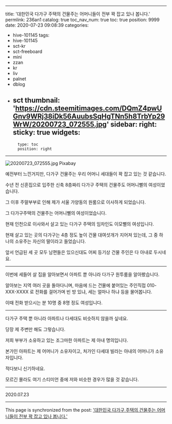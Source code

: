 
---
title: '대한민국 다가구 주택의 건물주는 어머니들이 전부 꽉 잡고 있나 봅니다.'
permlink: 236an1
catalog: true
toc_nav_num: true
toc: true
position: 9999
date: 2020-07-23 09:08:39
categories:
- hive-101145
tags:
- hive-101145
- sct-kr
- sct-freeboard
- mini
- zzan
- kr
- liv
- palnet
- dblog
- sct
thumbnail: 'https://cdn.steemitimages.com/DQmZ4pwUGnv9WRj38iDk56AuubsSqHgTNn5h8TrbYp29WrW/20200723_072555.jpg'
sidebar:
    right:
        sticky: true
widgets:
    -
        type: toc
        position: right
---


![20200723_072555.jpg](https://cdn.steemitimages.com/DQmZ4pwUGnv9WRj38iDk56AuubsSqHgTNn5h8TrbYp29WrW/20200723_072555.jpg)
Pixabay

예전부터 느낀거지만, 다가구 건물주는 우리 어머니 세대들이 꽉 잡고 있는 것 같습니다.

수년 전 신혼집으로 입주한 신축 8층짜리 다가구 주택의 건물주도 어머니뻘의 여성이었습니다.

그 이후 주말부부로 인해 제가 서울 가양동의 원룸으로 이사하게 되었습니다.

그 다가구주택의 건물주는 어머니뻘의 여성이었습니다.

현재 인천으로 이사와서 살고 있는 다가구 주택의 임차인도 이모뻘의 여성입니다.

현재 살고 있는 곳의 다가구는 4층 정도 높이 건물 대여섯개가 지어져 있는데, 그 중 하나의 소유주는 자신의 딸이라고 들었습니다.

앞서 언급된 세 곳 모두 남편들은 있으신대도 어찌 등기상 건물 주인은 다 아내로 두시네요.

***

이번에 세들어 살 집을 알아보면서 아파트 뿐 아니라 다가구 원투룸을 알아봤습니다.

알아보는 지역 여러 곳을 돌아다니며, 마음에 드는 건물에 붙어있는 주인직접 010-XXX-XXXX 로 전화를 걸어가며 빈 방 있냐, 세는 얼마나 하냐 등을 물어봅니다.

이때 전화 받으시는 분 10명 중 8명 정도 여성입니다.

***

다가구 주택 뿐 아니라 아파트나 다세대도 비슷하지 않을까 싶네요.

당장 제 주변만 해도 그렇습니다.

저희 부부가 소유하고 있는 조그마한 아파트는 제 아내 명의입니다.

본가인 아파트는 제 어머니가 소유자이고, 처가인 다세대 빌라는 아내의 어머니가 소유자입니다.

적다보니 신기하네요.

모르긴 몰라도 여기 스티미언 중에 저와 비슷한 경우가 많을 것 같습니다.

***

2020.07.23

- - -

This page is synchronized from the post: ['대한민국 다가구 주택의 건물주는 어머니들이 전부 꽉 잡고 있나 봅니다.'](https://steemit.com/@lucky2015/236an1)
